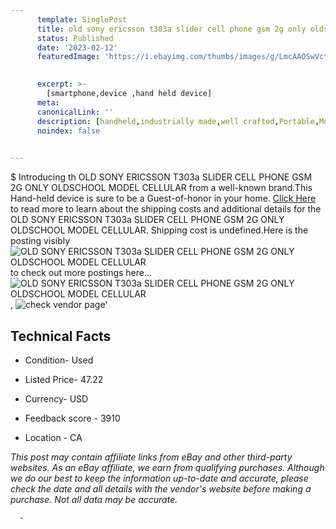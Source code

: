 ```yaml
---
      template: SinglePost
      title: old sony ericsson t303a slider cell phone gsm 2g only oldschool model cellular
      status: Published
      date: '2023-02-12'
      featuredImage: 'https://i.ebayimg.com/thumbs/images/g/LmcAAOSwVctY5Q6t/s-l225.jpg'
       

      excerpt: >-
        [smartphone,device ,hand held device]
      meta:
      canonicalLink: ''
      description: [handheld,industrially made,well crafted,Portable,Mobile,Compact,Convenient,Lightweight,Maneuverable,Man-portable,Miniature,Carriable,Hand-held,Light,Holdable,Transportable,Mobile device,Pocket-sized,On-the-go,Wireless,Cordless,Compact size,Convenient size, smartphone,device ,hand held device]
      noindex: false
      

---
```

$
      Introducing th OLD SONY ERICSSON T303a SLIDER CELL PHONE GSM 2G ONLY OLDSCHOOL MODEL CELLULAR from a well-known brand.This Hand-held device  is sure to be a Guest-of-honor in your home. [Click Here](https://www.ebay.com/itm/182702552342?hash=item2a89ebb516%3Ag%3ALmcAAOSwVctY5Q6t&mkevt=1&mkcid=1&mkrid=711-53200-19255-0&campid=%253CePNCampaignId%253E&customid=%253CreferenceId%253E&toolid=10049) to read more to learn about the shipping costs and additional details for the OLD SONY ERICSSON T303a SLIDER CELL PHONE GSM 2G ONLY OLDSCHOOL MODEL CELLULAR. Shipping cost is undefined.Here is the posting visibly ![OLD SONY ERICSSON T303a SLIDER CELL PHONE GSM 2G ONLY OLDSCHOOL MODEL CELLULAR](https://i.ebayimg.com/thumbs/images/g/LmcAAOSwVctY5Q6t/s-l225.jpg) to check out more postings here... ![OLD SONY ERICSSON T303a SLIDER CELL PHONE GSM 2G ONLY OLDSCHOOL MODEL CELLULAR](https://i.ebayimg.com/images/g/LmcAAOSwVctY5Q6t/s-l960.jpg), ![check vendor page](https://origin-galleryplus.ebayimg.com/ws/web/182702552342_2_0_1/225x225.jpg,https://origin-galleryplus.ebayimg.com/ws/web/182702552342_3_0_1/225x225.jpg)'

      

 ## Technical Facts 



     
      

 - Condition- Used 


      

 - Listed Price- 47.22 


      

 - Currency- USD 


      

 - Feedback score - 3910 


      

 - Location - CA 


      
      

 *_This post may contain affiliate links from eBay and other third-party websites. As an eBay affiliate, we earn from qualifying purchases. Although we do our best to keep the information up-to-date and accurate, please check the date and all details with the vendor's website before making a purchase. Not all data may be accurate._*




      -
